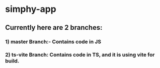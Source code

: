 # simphy-app

## Currently here are 2 branches:
### 1) master Branch:- Contains code in JS
### 2) ts-vite Branch: Contains code in TS, and it is using vite for build.
